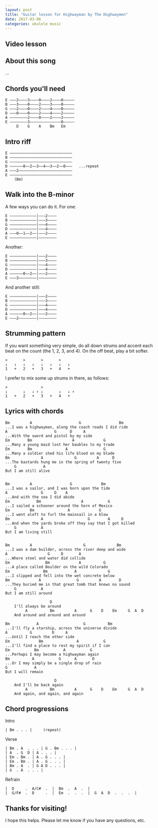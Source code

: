 ```yaml
---
layout: post
title: "Guitar lesson for Highwayman by The Highwaymen"
date: 2017-03-06
categories: ukulele music
---
```


## Video lesson

<!-- <iframe width="560" height="315" src="https://www.youtube.com/embed/TfAj8Txz238" frameborder="0" allowfullscreen></iframe> -->

## About this song

...

## Chords you'll need

    E –––2––––3––––0––––2––––0–––––
    B –––3––––0––––2––––3––––0–––––
    G –––2––––0––––2––––4––––0–––––
    D –––0––––0––––2––––4––––2–––––
    A ––––––––2––––0––––2––––2–––––
    E ––––––––3––––––––––––––0–––––
         D    G    A    Bm   Em


## Intro riff

    E ––––––––––––––––––––––––––––
    B ––––––––––––––––––––––––––––
    G ––––––––––––––––––––––––––––
    D ––––––0––2––3––4––3––2––0–––   ...repeat
    A –––2––––––––––––––––––––––––
    E ––––––––––––––––––––––––––––
        (Bm)

## Walk into the B-minor

A few ways you can do it. For one:

    E ––––––––––––|–––2––––
    B ––––––––––––|–––3––––
    G ––––––––––––|–––4––––
    D ––––––––––––|–––4––––
    A –––0––1––2––|–––2––––
    E ––––––––––––|––––––––

Another:

    E ––––––––––––|–––2––––
    B ––––––––––––|–––3––––
    G ––––––––––––|–––4––––
    D ––––––––––––|–––4––––
    A ––––––0––2––|–––2––––
    E –––3––––––––|––––––––

And another still:

    E ––––––––––––|–––2––––
    B ––––––––––––|–––3––––
    G ––––––––––––|–––4––––
    D ––––––––––––|–––4––––
    A ––––––0––2––|–––2––––
    E –––2––––––––|––––––––


## Strumming pattern

If you want something very simple, do all down strums and accent each beat on the count (the 1, 2, 3, and 4). On the off beat, play a bit softer.

    >       >       >       >
    ↓   ↓   ↓   ↓   ↓   ↓   ↓   ↓
    1   +   2   +   3   +   4   +   

I prefer to mix some up strums in there, as follows:

    >               >   
    ↓       ↓   ↓ ↑ ↓       ↓   ↓ ↑
    1   +   2   +   3   +   4   +   


## Lyrics with chords

    Bm         A                     G                 Bm
    ...I was a highwayman, along the coach roads I did ride
    A                     G      D     A
    ...With the sword and pistol by my side
    Em        Bm                  A             G
    ...Many a young maid lost her baubles to my trade
    Em        Bm               A                G
    ...Many a soldier shed his life blood on my blade
    Bm              A              G         A      D
    ...The bastards hung me in the spring of twenty five
        G            A
    But I am still alive


    Bm         A                 G             Bm
    ...I was a sailor, and I was born upon the tide
    A               G     D    A
    ...And with the sea I did abide
    Em            Bm                  A           G
    ...I sailed a schooner around the horn of Mexico
    Em         Bm               A             G
    ...I went aloft to furl the mainsail in a blow
    Bm              A                    G        A     D
    ...And when the yards broke off they say that I got killed
        G           A
    But I am living still


    Bm         A                       G              Bm
    ...I was a dam builder, across the river deep and wide
    A                  G     D       A
    ...Where steel and water did collide
    Em                Bm             A          G
    ...A place called Boulder on the wild Colorado
    Em               Bm            A              G
    ...I slipped and fell into the wet concrete below
    Bm             A                G         A        D
    ...They buried me in that great tomb that knows no sound
        G           A
    But I am still around

                        D
        I'll always be around
             A          Bm         A      G    D    Em     G  A  D
        And around and around and around

    Bm            A                    G          Bm
    ...I'll fly a starship, across the universe divide
    A          G         D     A
    ...Until I reach the other side
    Em             Bm               A           G
    ...I'll find a place to rest my spirit if I can
    Em           Bm           A           G
    ...Perhaps I may become a highwayman again
    Bm          A           G      A       D
    ...Or I may simply be a single drop of rain
    G            A
    But I will remain

                          D
        And I'll be back again
             A          Bm         A      G    D    Em     G  A  D
        And again, and again, and again

## Chord progressions

Intro

    | Bm . . . |     (repeat)

Verse

    | Bm . A  . . . | G . Bm . . . |
    | A  . G  D | A . . . |
    | Em . Bm . | A . G . . . |
    | Em . Bm . | A . G . . . |
    | Bm . A  . | G A D . . . |
    | G  . A  . . . |

Refrain

    |  D     .  A/C#  .  |  Bm  .  A  .  |
    |  G/F#  .  D     .  |  Em  .  .  .  |  G  A  D  .  .  .  |

## Thanks for visiting!

I hope this helps. Please let me know if you have any questions, etc.
